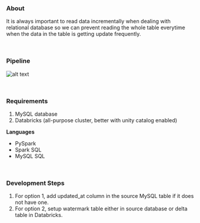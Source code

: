 ### About
It is always important to read data incrementally when dealing with relational database so we can prevent reading the whole table everytime when the data in the table is getting update frequently.

<br>

### Pipeline
![alt text](https://github.com/MinThuraZaw/PySpark-ETL-with-MySQL-in-Databricks/blob/main/images/pyspark_mysql.jpg)

<br>

### Requirements
1) MySQL database
2) Databricks (all-purpose cluster, better with unity catalog enabled)

**Languages**
* PySpark
* Spark SQL
* MySQL SQL

<br>

### Development Steps
1) For option 1, add updated_at column in the source MySQL table if it does not have one.
2) For option 2, setup watermark table either in source database or delta table in Databricks.
